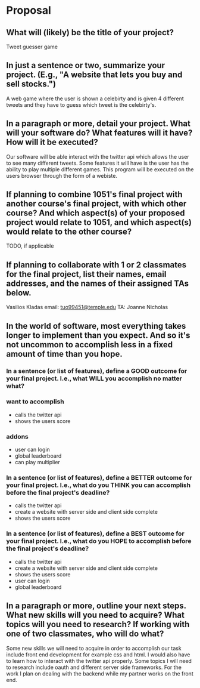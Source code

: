 # Proposal

## What will (likely) be the title of your project?

Tweet guesser game 

## In just a sentence or two, summarize your project. (E.g., "A website that lets you buy and sell stocks.")

A web game where the user is shown a celebirty and is given 4 different tweets and they have to guess which tweet is the celebirty's.

## In a paragraph or more, detail your project. What will your software do? What features will it have? How will it be executed?

Our software will be able interact with the twitter api which allows the user to see many different tweets. Some features it will have is the user has the ability to play multiple different games. This program will be executed on the users browser through the form of a webiste.

## If planning to combine 1051's final project with another course's final project, with which other course? And which aspect(s) of your proposed project would relate to 1051, and which aspect(s) would relate to the other course?

TODO, if applicable

## If planning to collaborate with 1 or 2 classmates for the final project, list their names, email addresses, and the names of their assigned TAs below.

Vasilios Kladas
email: tuo99451@temple.edu
TA: Joanne Nicholas

## In the world of software, most everything takes longer to implement than you expect. And so it's not uncommon to accomplish less in a fixed amount of time than you hope.

### In a sentence (or list of features), define a GOOD outcome for your final project. I.e., what WILL you accomplish no matter what?

### want to accomplish
- calls the twitter api
- shows the users score

### addons
- user can login 
- global leaderboard 
- can play multiplier



### In a sentence (or list of features), define a BETTER outcome for your final project. I.e., what do you THINK you can accomplish before the final project's deadline?

- calls the twitter api
- create a website with server side and client side complete
- shows the users score

### In a sentence (or list of features), define a BEST outcome for your final project. I.e., what do you HOPE to accomplish before the final project's deadline?

- calls the twitter api
- create a website with server side and client side complete
- shows the users score
- user can login 
- global leaderboard

## In a paragraph or more, outline your next steps. What new skills will you need to acquire? What topics will you need to research? If working with one of two classmates, who will do what?

Some new skills we will need to acquire in order to accomplish our task include front end development for example css and html. I would also have to learn how to interact with the twitter api properly. Some topics I will need to research include oauth and different server side frameworks. For the work I plan on dealing with the backend while my partner works on the front end.
